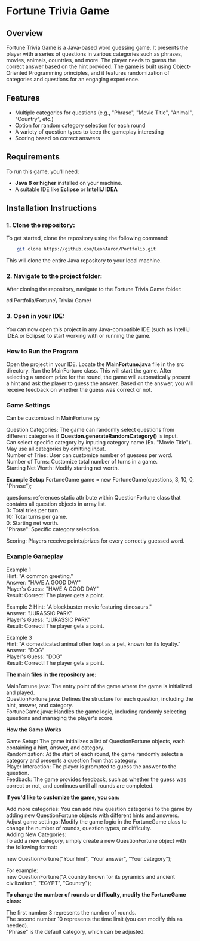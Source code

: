 # Fortune Trivia Game

## Overview
Fortune Trivia Game is a Java-based word guessing game. It presents the player with a series of questions in various categories such as phrases, movies, animals, countries, and more. The player needs to guess the correct answer based on the hint provided. The game is built using Object-Oriented Programming principles, and it features randomization of categories and questions for an engaging experience.

## Features
- Multiple categories for questions (e.g., "Phrase", "Movie Title", "Animal", "Country", etc.)
- Option for random category selection for each round
- A variety of question types to keep the gameplay interesting
- Scoring based on correct answers

## Requirements
To run this game, you'll need:
- **Java 8 or higher** installed on your machine.
- A suitable IDE like **Eclipse** or **IntelliJ IDEA**

## Installation Instructions

### 1. Clone the repository:

To get started, clone the repository using the following command:

```bash 
    git clone https://github.com/LeonAaron/Portfolio.git
 ```

This will clone the entire Java repository to your local machine.


### 2. Navigate to the project folder:

After cloning the repository, navigate to the Fortune Trivia Game folder:

cd Portfolia/Fortune\ Trivia\ Game/


### 3. Open in your IDE:

You can now open this project in any Java-compatible IDE (such as IntelliJ IDEA or Eclipse) to start working with or running the game.

### How to Run the Program 
Open the project in your IDE.
Locate the **MainFortune.java** file in the src directory.
Run the MainFortune class. This will start the game.
After selecting a random prize for the round, the game will automatically present a hint and ask the player to guess the answer. Based on the answer, you will receive feedback on whether the guess was correct or not.

### Game Settings  
Can be customized in MainFortune.py  

Question Categories: The game can randomly select questions from different categories if **Question.generateRandomCategory()** is input.    
                     Can select specific category by inputing category name (Ex. "Movie Title").   
                     May use all categories by omitting input.  
Number of Tries: User can customize number of guesses per word.  
Number of Turns: Customize total number of turns in a game.  
Starting Net Worth: Modify starting net worth.  

**Example Setup**
FortuneGame game = new FortuneGame(questions, 3, 10, 0, "Phrase");  

questions: references static attribute within QuestionFortune class that contains all question objects in array list.      
3: Total tries per turn.    
10: Total turns per game.  
0: Starting net worth.  
"Phrase": Specific category selection.   


Scoring: Players receive points/prizes for every correctly guessed word.      

### Example Gameplay

Example 1 <br>
Hint: "A common greeting." <br>
Answer: "HAVE A GOOD DAY" <br>
Player's Guess: "HAVE A GOOD DAY" <br>
Result: Correct! The player gets a point. <br>

Example 2
Hint: "A blockbuster movie featuring dinosaurs." <br>
Answer: "JURASSIC PARK" <br>
Player's Guess: "JURASSIC PARK" <br>
Result: Correct! The player gets a point. <br>

Example 3 <br>
Hint: "A domesticated animal often kept as a pet, known for its loyalty."   
Answer: "DOG" <br>
Player's Guess: "DOG" <br>
Result: Correct! The player gets a point.


**The main files in the repository are:**

MainFortune.java: The entry point of the game where the game is initialized and played.  
QuestionFortune.java: Defines the structure for each question, including the hint, answer, and category.  
FortuneGame.java: Handles the game logic, including randomly selecting questions and managing the player's score.  


**How the Game Works**

Game Setup: The game initializes a list of QuestionFortune objects, each containing a hint, answer, and category.  
Randomization: At the start of each round, the game randomly selects a category and presents a question from that category.  
Player Interaction: The player is prompted to guess the answer to the question.  
Feedback: The game provides feedback, such as whether the guess was correct or not, and continues until all rounds are completed.  

**If you'd like to customize the game, you can:**

Add more categories: You can add new question categories to the game by adding new QuestionFortune objects with different hints and answers.  
Adjust game settings: Modify the game logic in the FortuneGame class to change the number of rounds, question types, or difficulty.  
Adding New Categories:  
To add a new category, simply create a new QuestionFortune object with the following format:  

new QuestionFortune("Your hint", "Your answer", "Your category");  

For example:  
new QuestionFortune("A country known for its pyramids and ancient civilization.", "EGYPT", "Country");  

**To change the number of rounds or difficulty, modify the FortuneGame class:**  


The first number 3 represents the number of rounds.  
The second number 10 represents the time limit (you can modify this as needed).  
"Phrase" is the default category, which can be adjusted.  
